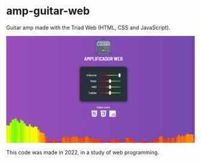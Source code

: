 # amp-guitar-web
Guitar amp made with the Triad Web (HTML, CSS and JavaScript).

![Screenshot](screenshot.png)

This code was made in 2022, in a study of web programming.
